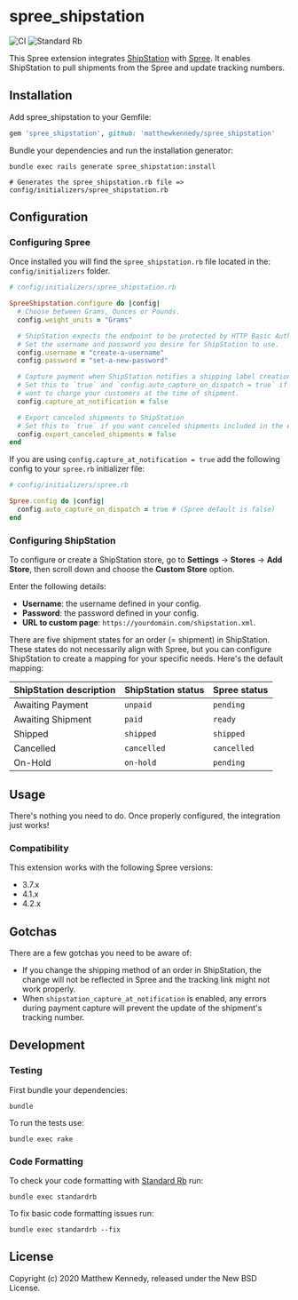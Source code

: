 # spree_shipstation
![CI](https://github.com/MatthewKennedy/spree_shipstation/workflows/CI/badge.svg)
![Standard Rb](https://github.com/MatthewKennedy/spree_shipstation/workflows/Standard%20Rb/badge.svg)

This Spree extension integrates [ShipStation](https://www.shipstation.com) with [Spree](https://spreecommerce.org). It enables ShipStation to pull shipments from the Spree and update tracking numbers.

## Installation

Add spree_shipstation to your Gemfile:

```ruby
gem 'spree_shipstation', github: 'matthewkennedy/spree_shipstation'
```

Bundle your dependencies and run the installation generator:

```shell
bundle exec rails generate spree_shipstation:install

# Generates the spree_shipstation.rb file => config/initializers/spree_shipstation.rb
```

## Configuration

### Configuring Spree

Once installed you will find the `spree_shipstation.rb` file located in the: `config/initializers` folder.

```ruby
# config/initializers/spree_shipstation.rb

SpreeShipstation.configure do |config|
  # Choose between Grams, Ounces or Pounds.
  config.weight_units = "Grams"

  # ShipStation expects the endpoint to be protected by HTTP Basic Auth.
  # Set the username and password you desire for ShipStation to use.
  config.username = "create-a-username"
  config.password = "set-a-new-password"

  # Capture payment when ShipStation notifies a shipping label creation.
  # Set this to `true` and `config.auto_capture_on_dispatch = true` if you
  # want to charge your customers at the time of shipment.
  config.capture_at_notification = false

  # Export canceled shipments to ShipStation
  # Set this to `true` if you want canceled shipments included in the endpoint.
  config.export_canceled_shipments = false
end
```

If you are using `config.capture_at_notification = true` add the following config to your `spree.rb` initializer file:

```ruby
# config/initializers/spree.rb

Spree.config do |config|
  config.auto_capture_on_dispatch = true # (Spree default is false)
end
```

### Configuring ShipStation

To configure or create a ShipStation store, go to **Settings** -> **Stores** -> **Add Store**, then
scroll down and choose the **Custom Store** option.

Enter the following details:

- **Username**: the username defined in your config.
- **Password**: the password defined in your config.
- **URL to custom page**: `https://yourdomain.com/shipstation.xml`.

There are five shipment states for an order (= shipment) in ShipStation. These states do not
necessarily align with Spree, but you can configure ShipStation to create a mapping for your
specific needs. Here's the default mapping:

ShipStation description | ShipStation status | Spree status
------------------------|--------------------|---------------
Awaiting Payment        | `unpaid`           | `pending`
Awaiting Shipment       | `paid`             | `ready`
Shipped                 | `shipped`          | `shipped`
Cancelled               | `cancelled`        | `cancelled`
On-Hold                 | `on-hold`          | `pending`

## Usage

There's nothing you need to do. Once properly configured, the integration just works!

### Compatibility

This extension works with the following Spree versions:

- 3.7.x
- 4.1.x
- 4.2.x

## Gotchas

There are a few gotchas you need to be aware of:

- If you change the shipping method of an order in ShipStation, the change will not be reflected in
  Spree and the tracking link might not work properly.
- When `shipstation_capture_at_notification` is enabled, any errors during payment capture will
  prevent the update of the shipment's tracking number.

## Development

### Testing

First bundle your dependencies:

```shell
bundle
```

To run the tests use:

```shell
bundle exec rake
```

### Code Formatting

To check your code formatting with [Standard Rb](https://github.com/testdouble/standard) run:

```shell
bundle exec standardrb
```

To fix basic code formatting issues run:

```shell
bundle exec standardrb --fix
```

## License

Copyright (c) 2020 Matthew Kennedy, released under the New BSD License.
